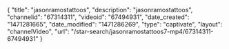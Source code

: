 {
    "title": "jasonramostattoos",
    "description": "jasonramostattoos",
    "channelid": "67314311",
    "videoid": "67494931",
    "date_created": "1471281665",
    "date_modified": "1471286269",
    "type": "captivate",
    "layout": "channelVideo",
    "url": "\/star-search\/jasonramostattoos7-mp4\/67314311-67494931"
}